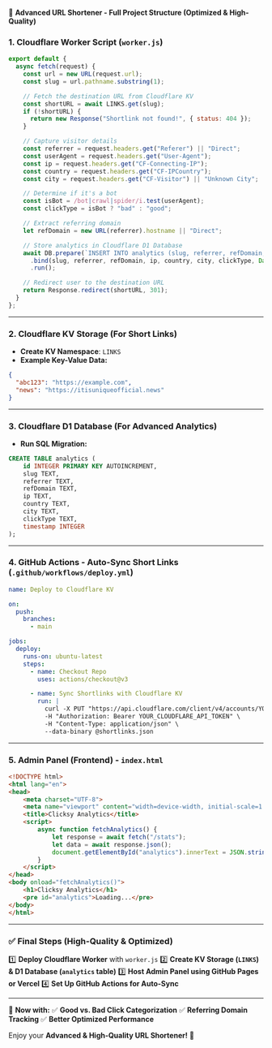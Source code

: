 📂 **Advanced URL Shortener - Full Project Structure (Optimized & High-Quality)**

### **1. Cloudflare Worker Script (`worker.js`)**
```javascript
export default {
  async fetch(request) {
    const url = new URL(request.url);
    const slug = url.pathname.substring(1);

    // Fetch the destination URL from Cloudflare KV
    const shortURL = await LINKS.get(slug);
    if (!shortURL) {
      return new Response("Shortlink not found!", { status: 404 });
    }

    // Capture visitor details
    const referrer = request.headers.get("Referer") || "Direct";
    const userAgent = request.headers.get("User-Agent");
    const ip = request.headers.get("CF-Connecting-IP");
    const country = request.headers.get("CF-IPCountry");
    const city = request.headers.get("CF-Visitor") || "Unknown City";

    // Determine if it's a bot
    const isBot = /bot|crawl|spider/i.test(userAgent);
    const clickType = isBot ? "bad" : "good";

    // Extract referring domain
    let refDomain = new URL(referrer).hostname || "Direct";

    // Store analytics in Cloudflare D1 Database
    await DB.prepare(`INSERT INTO analytics (slug, referrer, refDomain, ip, country, city, clickType, timestamp) VALUES (?, ?, ?, ?, ?, ?, ?, ?)`)
      .bind(slug, referrer, refDomain, ip, country, city, clickType, Date.now())
      .run();

    // Redirect user to the destination URL
    return Response.redirect(shortURL, 301);
  }
};
```

---

### **2. Cloudflare KV Storage (For Short Links)**
- **Create KV Namespace**: `LINKS`
- **Example Key-Value Data:**
```json
{
  "abc123": "https://example.com",
  "news": "https://itisuniqueofficial.news"
}
```

---

### **3. Cloudflare D1 Database (For Advanced Analytics)**
- **Run SQL Migration:**
```sql
CREATE TABLE analytics (
    id INTEGER PRIMARY KEY AUTOINCREMENT,
    slug TEXT,
    referrer TEXT,
    refDomain TEXT,
    ip TEXT,
    country TEXT,
    city TEXT,
    clickType TEXT,
    timestamp INTEGER
);
```

---

### **4. GitHub Actions - Auto-Sync Short Links (`.github/workflows/deploy.yml`)**
```yaml
name: Deploy to Cloudflare KV

on:
  push:
    branches:
      - main

jobs:
  deploy:
    runs-on: ubuntu-latest
    steps:
      - name: Checkout Repo
        uses: actions/checkout@v3

      - name: Sync Shortlinks with Cloudflare KV
        run: |
          curl -X PUT "https://api.cloudflare.com/client/v4/accounts/YOUR_ACCOUNT_ID/storage/kv/namespaces/YOUR_NAMESPACE_ID/bulk" \
          -H "Authorization: Bearer YOUR_CLOUDFLARE_API_TOKEN" \
          -H "Content-Type: application/json" \
          --data-binary @shortlinks.json
```

---

### **5. Admin Panel (Frontend) - `index.html`**
```html
<!DOCTYPE html>
<html lang="en">
<head>
    <meta charset="UTF-8">
    <meta name="viewport" content="width=device-width, initial-scale=1.0">
    <title>Clicksy Analytics</title>
    <script>
        async function fetchAnalytics() {
            let response = await fetch("/stats");
            let data = await response.json();
            document.getElementById("analytics").innerText = JSON.stringify(data, null, 2);
        }
    </script>
</head>
<body onload="fetchAnalytics()">
    <h1>Clicksy Analytics</h1>
    <pre id="analytics">Loading...</pre>
</body>
</html>
```

---

### ✅ **Final Steps (High-Quality & Optimized)**
1️⃣ **Deploy Cloudflare Worker** with `worker.js`
2️⃣ **Create KV Storage (`LINKS`) & D1 Database (`analytics` table)**
3️⃣ **Host Admin Panel using GitHub Pages or Vercel**
4️⃣ **Set Up GitHub Actions for Auto-Sync**

---

🚀 **Now with:**
✅ **Good vs. Bad Click Categorization**
✅ **Referring Domain Tracking**
✅ **Better Optimized Performance**

Enjoy your **Advanced & High-Quality URL Shortener!** 🎉
